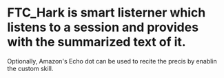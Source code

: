 # FTC_Hark is smart listerner which listens to a session and provides with the summarized text of it. 
Optionally, Amazon's Echo dot can be used to recite the precis by enablin the custom skill.
